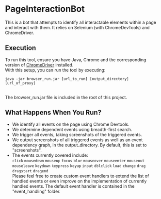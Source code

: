 # PageInteractionBot
This is a bot that attempts to identify all interactable elements within a page and interact with them. It relies on Selenium (with ChromeDevTools) and  ChromeDriver.

## Execution
To run this tool, ensure you have Java, Chrome and the corresponding version of <a href="https://chromedriver.chromium.org/downloads">ChromeDriver</a> installed.<br/>
With this setup, you can run the tool by executing:
<br/>
```
java -jar browser_run.jar [url_to_run] [output_directory] [url_of_proxy]
```
<br/>
The browser_run.jar file is included in the root of this project.

## What Happens When You Run?
- We identify all events on the page using Chrome Devtools.
- We determine dependent events using breadth-first search.
- We trigger all events, taking screenshots of the triggered events.
- We output screenshots of all triggered events as well as an event dependency graph, in the output_directory. By default, this is set to "screenshots".
- The events currently covered include:<br/>
```click```
```mousedown```
```mouseup```
```focus```
```blur```
```mouseover```
```mouseenter```
```mouseout```
```mouseleave```
```keydown```
```keypress```
```keyup```
```input```
```dblclick```
```load```
```change```
```drag```
```dragstart```
```dragend```\
Please feel free to create custom event handlers to extend the list of handled events or even improve on the implementation of currently handled events. The default event handler is contained in the "event_handling" folder.
